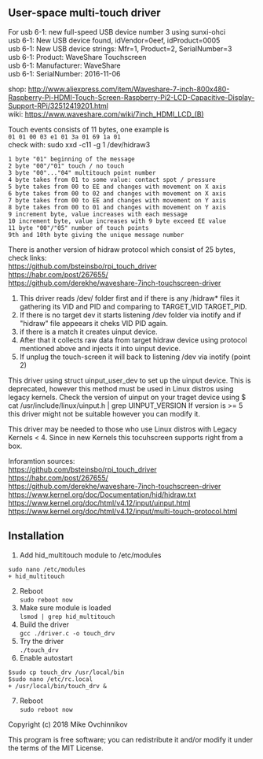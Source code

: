 User-space multi-touch driver 
---
For
usb 6-1: new full-speed USB device number 3 using sunxi-ohci  
usb 6-1: New USB device found, idVendor=0eef, idProduct=0005  
usb 6-1: New USB device strings: Mfr=1, Product=2, SerialNumber=3  
usb 6-1: Product: WaveShare Touchscreen  
usb 6-1: Manufacturer: WaveShare  
usb 6-1: SerialNumber: 2016-11-06  

shop: http://www.aliexpress.com/item/Waveshare-7-inch-800x480-Raspberry-Pi-HDMI-Touch-Screen-Raspberry-Pi2-LCD-Capacitive-Display-Support-RPi/32512419201.html  
wiki: https://www.waveshare.com/wiki/7inch_HDMI_LCD_(B)  

Touch events consists of 11 bytes, one example is  
  `01 01 00 03 e1 01 3a 01 69 1a 01`  
check with: sudo xxd -c11 -g 1 /dev/hidraw3  

``` 
1 byte "01" beginning of the message
2 byte "00"/"01" touch / no touch
3 byte "00"..."04" multitouch point number
4 byte takes from 01 to some value: contact spot / pressure
5 byte takes from 00 to EE and changes with movement on X axis
6 byte takes from 00 to 02 and changes with movement on X axis
7 byte takes from 00 to EE and changes with movement on Y axis
8 byte takes from 00 to 01 and changes with movement on Y axis
9 increment byte, value increases with each message
10 increment byte, value increases with 9 byte exceed EE value
11 byte "00"/"05" number of touch points
9th and 10th byte giving the unique message number
```

There is another version of hidraw protocol which consist of 25 bytes, check links:  
https://github.com/bsteinsbo/rpi_touch_driver  
https://habr.com/post/267655/  
https://github.com/derekhe/waveshare-7inch-touchscreen-driver  

1. This driver reads /dev/ folder first and if there is any /hidraw* files it gathering its VID and PID and comparing to TARGET_VID TARGET_PID.
2. If there is no target dev it starts listening /dev folder via inotify and if "hidraw" file appeears it cheks VID PID again.
3. if there is a match it creates uinput device.
4. After that it collects raw data from target hidraw device using protocol mentioned above and injects it into uinput device.
5. If unplug the touch-screen it will back to listening /dev via inotify (point 2)

This driver using struct uinput_user_dev to set up the uinput device. This is deprecated, however this method must be used in Linux distros using legacy kernels.
Check the version of uinput on your traget device using 
$ cat /usr/include/linux/uinput.h | grep UINPUT_VERSION
If version is >= 5 this driver might not be suitable however you can modify it.

This driver may be needed to those who use Linux distros with Legacy Kernels < 4. Since in new Kernels this tocuhscreen supports right from a box.

Inforamtion sources:  
https://github.com/bsteinsbo/rpi_touch_driver  
https://habr.com/post/267655/  
https://github.com/derekhe/waveshare-7inch-touchscreen-driver  
https://www.kernel.org/doc/Documentation/hid/hidraw.txt  
https://www.kernel.org/doc/html/v4.12/input/uinput.html  
https://www.kernel.org/doc/html/v4.12/input/multi-touch-protocol.html  

## Installation ##

1. Add hid_multitouch module to /etc/modules
```
sudo nano /etc/modules
+ hid_multitouch
```
2. Reboot  
```sudo reboot now```
3. Make sure module is loaded  
```lsmod | grep hid_multitouch```
4. Build the driver  
```gcc ./driver.c -o touch_drv```
5. Try the driver  
```./touch_drv```
6. Enable autostart  
```
$sudo cp touch_drv /usr/local/bin
$sudo nano /etc/rc.local
+ /usr/local/bin/touch_drv &
```
7. Reboot  
```sudo reboot now```

Copyright (c) 2018 Mike Ovchinnikov

This program is free software; you can redistribute it and/or modify it
under the terms of the MIT License.
